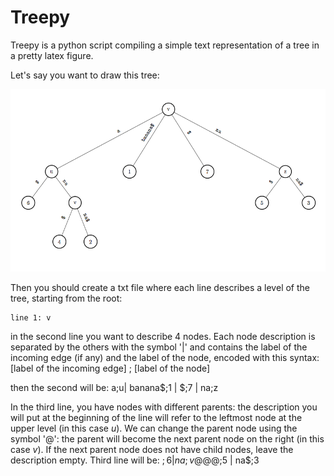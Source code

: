 # Treepy #

Treepy is a python script compiling a simple text representation of a tree in a 
pretty latex figure.

Let's say you want to draw this tree:


![Banana tree](https://github.com/diegoceccarelli/treepy/raw/master/examples/banana.png)

Then you should create a txt file where each line describes a level of the tree, starting 
from the root:

	line 1: v

in the second line you want to describe 4 nodes. Each node description is separated by the others
with the symbol '|' and contains the label of the incoming edge (if any) and the label of the node,
encoded with this syntax: 
	[label of the incoming edge] ; [label of the node]

then the second will be: 
	a;u| banana$;1 | $;7 | na;z
	
In the third line, you have nodes with different parents: the description you will put at the
beginning of the line will refer to the leftmost node at the upper level (in this case *u*). We can change the parent node using
the symbol '@': the parent will become the next parent node on the right (in this case *v*). If the next parent node does not 
have child nodes, leave the description empty.
Third line will be: 
	$;6	|na;v @  @  @ $;5 | na$;3
	